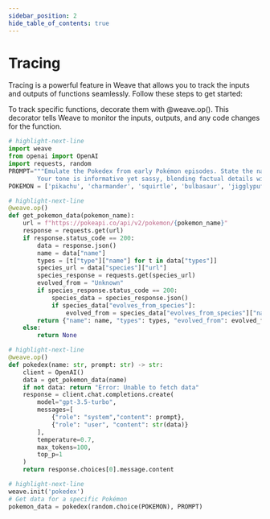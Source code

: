 ```yaml
---
sidebar_position: 2
hide_table_of_contents: true
---
```


# Tracing

Tracing is a powerful feature in Weave that allows you to track the inputs and outputs of functions seamlessly. Follow these steps to get started:

To track specific functions, decorate them with @weave.op(). This decorator tells Weave to monitor the inputs, outputs, and any code changes for the function.

```python
# highlight-next-line
import weave
from openai import OpenAI
import requests, random
PROMPT="""Emulate the Pokedex from early Pokémon episodes. State the name of the Pokemon and then describe it.
        Your tone is informative yet sassy, blending factual details with a touch of dry humor. Be concise, no more than 3 sentences. """
POKEMON = ['pikachu', 'charmander', 'squirtle', 'bulbasaur', 'jigglypuff', 'meowth', 'eevee']

# highlight-next-line
@weave.op()
def get_pokemon_data(pokemon_name):
    url = f"https://pokeapi.co/api/v2/pokemon/{pokemon_name}"
    response = requests.get(url)
    if response.status_code == 200:
        data = response.json()
        name = data["name"]
        types = [t["type"]["name"] for t in data["types"]]
        species_url = data["species"]["url"]
        species_response = requests.get(species_url)
        evolved_from = "Unknown"
        if species_response.status_code == 200:
            species_data = species_response.json()
            if species_data["evolves_from_species"]:
                evolved_from = species_data["evolves_from_species"]["name"]
        return {"name": name, "types": types, "evolved_from": evolved_from}
    else:
        return None

# highlight-next-line
@weave.op()
def pokedex(name: str, prompt: str) -> str:
    client = OpenAI()
    data = get_pokemon_data(name)
    if not data: return "Error: Unable to fetch data"
    response = client.chat.completions.create(
        model="gpt-3.5-turbo",
        messages=[
            {"role": "system","content": prompt},
            {"role": "user", "content": str(data)}
        ],
        temperature=0.7,
        max_tokens=100,
        top_p=1
    )
    return response.choices[0].message.content

# highlight-next-line
weave.init('pokedex')
# Get data for a specific Pokémon
pokemon_data = pokedex(random.choice(POKEMON), PROMPT)
```
